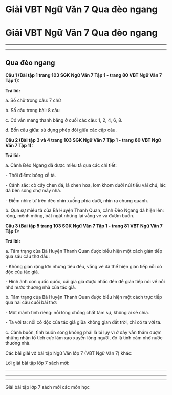 # Giải VBT Ngữ Văn 7 Qua đèo ngang

# Giải VBT Ngữ Văn 7 Qua đèo ngang

* * *

* * *

## Qua đèo ngang

**Câu 1 (Bài tập 1 trang 103 SGK Ngữ Văn 7 Tập 1 - trang 80 VBT Ngữ Văn 7 Tập 1):**

**Trả lời:**

a. Số chữ trong câu: 7 chữ 

b. Số câu trong bài: 8 câu 

c. Có vần mang thanh bằng ở cuối các câu: 1, 2, 4, 6, 8. 

d. Bốn câu giữa: sử dụng phép đôi giữa các cặp câu. 

**Câu 2 (Bài tập 3 và 4 trang 103 SGK Ngữ Văn 7 Tập 1 - trang 80 VBT Ngữ Văn 7 Tập 1):**

**Trả lời:**

a. Cảnh Đèo Ngang đã được miêu tả qua các chi tiết: 

\- Thời điểm: bóng xế tà. 

\- Cảnh sắc: cỏ cây chen đá, lá chen hoa, lom khom dưới núi tiều vài chú, lác đá bên sông chợ mấy nhà. 

\- Điểm nhìn: từ trên đèo nhìn xuống phía dưới, nhìn ra chung quanh. 

b. Qua sự miêu tả của Bà Huyện Thanh Quan, cảnh Đèo Ngang đã hiện lên: rộng, mênh mông, bát ngát nhưng lại vắng vẻ và đượm buồn. 

**Câu 3 (Bài tập 5 trang 103 SGK Ngữ Văn 7 Tập 1 - trang 81 VBT Ngữ Văn 7 Tập 1):**

**Trả lời:**

a. Tâm trạng của Bà Huyện Thanh Quan được biểu hiện một cách gián tiếp qua sáu câu thơ đầu: 

\- Không gian rộng lớn nhưng tiêu đều, vắng vẻ đã thể hiện gián tiếp nỗi cô độc của tác giả. 

\- Hình ảnh con quốc quốc, cái gia gia được nhắc đến để gián tiếp nói về nỗi nhớ nước thương nhà của tác giả. 

b. Tâm trạng của Bà Huyện Thanh Quan được biểu hiện một cách trực tiếp qua hai câu cuối bài thơ: 

\- Một mảnh tình riêng: nỗi lòng chồng chất tâm sự, không ai sẻ chia. 

\- Ta với ta: nỗi cô độc của tác giả giữa không gian đất trời, chỉ có ta với ta. 

c. Cảnh buồn, tình buồn song không phải là bi lụy vì ở đây vẫn thấm đượm những nhân tố tích cực làm xao xuyến lòng người, đó là tình cảm nhớ nước thương nhà. 

Các bài giải vở bài tập Ngữ Văn lớp 7 (VBT Ngữ Văn 7) khác:

Lời giải bài tập lớp 7 sách mới:

* * *

* * *

* * *

Giải bài tập lớp 7 sách mới các môn học
